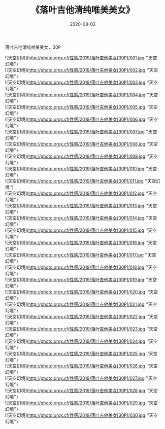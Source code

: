 ﻿---
layout: post
title:  《落叶吉他清纯唯美美女》
date:   2020-08-03
image: http://photo.orgx.cf/性感/2019/落叶吉他美女[30P]/000.jpg
categories: [美女, 清纯, 唯美]
---

落叶吉他清纯唯美美女，30P

![天空幻境](http://photo.orgx.cf/性感/2019/落叶吉他美女[30P]/001.jpg ''天空幻境'') <br>
![天空幻境](http://photo.orgx.cf/性感/2019/落叶吉他美女[30P]/002.jpg ''天空幻境'') <br>
![天空幻境](http://photo.orgx.cf/性感/2019/落叶吉他美女[30P]/003.jpg ''天空幻境'') <br>
![天空幻境](http://photo.orgx.cf/性感/2019/落叶吉他美女[30P]/004.jpg ''天空幻境'') <br>
![天空幻境](http://photo.orgx.cf/性感/2019/落叶吉他美女[30P]/005.jpg ''天空幻境'') <br>
![天空幻境](http://photo.orgx.cf/性感/2019/落叶吉他美女[30P]/006.jpg ''天空幻境'') <br>
![天空幻境](http://photo.orgx.cf/性感/2019/落叶吉他美女[30P]/007.jpg ''天空幻境'') <br>
![天空幻境](http://photo.orgx.cf/性感/2019/落叶吉他美女[30P]/008.jpg ''天空幻境'') <br>
![天空幻境](http://photo.orgx.cf/性感/2019/落叶吉他美女[30P]/009.jpg ''天空幻境'') <br>
![天空幻境](http://photo.orgx.cf/性感/2019/落叶吉他美女[30P]/010.jpg ''天空幻境'') <br>
![天空幻境](http://photo.orgx.cf/性感/2019/落叶吉他美女[30P]/011.jpg ''天空幻境'') <br>
![天空幻境](http://photo.orgx.cf/性感/2019/落叶吉他美女[30P]/012.jpg ''天空幻境'') <br>
![天空幻境](http://photo.orgx.cf/性感/2019/落叶吉他美女[30P]/013.jpg ''天空幻境'') <br>
![天空幻境](http://photo.orgx.cf/性感/2019/落叶吉他美女[30P]/014.jpg ''天空幻境'') <br>
![天空幻境](http://photo.orgx.cf/性感/2019/落叶吉他美女[30P]/015.jpg ''天空幻境'') <br>
![天空幻境](http://photo.orgx.cf/性感/2019/落叶吉他美女[30P]/016.jpg ''天空幻境'') <br>
![天空幻境](http://photo.orgx.cf/性感/2019/落叶吉他美女[30P]/017.jpg ''天空幻境'') <br>
![天空幻境](http://photo.orgx.cf/性感/2019/落叶吉他美女[30P]/018.jpg ''天空幻境'') <br>
![天空幻境](http://photo.orgx.cf/性感/2019/落叶吉他美女[30P]/019.jpg ''天空幻境'') <br>
![天空幻境](http://photo.orgx.cf/性感/2019/落叶吉他美女[30P]/020.jpg ''天空幻境'') <br>
![天空幻境](http://photo.orgx.cf/性感/2019/落叶吉他美女[30P]/021.jpg ''天空幻境'') <br>
![天空幻境](http://photo.orgx.cf/性感/2019/落叶吉他美女[30P]/022.jpg ''天空幻境'') <br>
![天空幻境](http://photo.orgx.cf/性感/2019/落叶吉他美女[30P]/023.jpg ''天空幻境'') <br>
![天空幻境](http://photo.orgx.cf/性感/2019/落叶吉他美女[30P]/024.jpg ''天空幻境'') <br>
![天空幻境](http://photo.orgx.cf/性感/2019/落叶吉他美女[30P]/025.jpg ''天空幻境'') <br>
![天空幻境](http://photo.orgx.cf/性感/2019/落叶吉他美女[30P]/026.jpg ''天空幻境'') <br>
![天空幻境](http://photo.orgx.cf/性感/2019/落叶吉他美女[30P]/027.jpg ''天空幻境'') <br>
![天空幻境](http://photo.orgx.cf/性感/2019/落叶吉他美女[30P]/028.jpg ''天空幻境'') <br>
![天空幻境](http://photo.orgx.cf/性感/2019/落叶吉他美女[30P]/029.jpg ''天空幻境'') <br>
![天空幻境](http://photo.orgx.cf/性感/2019/落叶吉他美女[30P]/030.jpg ''天空幻境'') <br>
